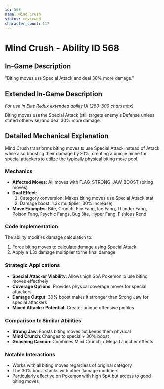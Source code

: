```yaml
---
id: 568
name: Mind Crush
status: reviewed
character_count: 117
---
```


# Mind Crush - Ability ID 568

## In-Game Description
"Biting moves use Special Attack and deal 30% more damage."

## Extended In-Game Description
*For use in Elite Redux extended ability UI (280-300 chars max)*

Biting moves use the Special Attack (still targets enemy's Defense unless stated otherwise) and deal 30% more damage. 

## Detailed Mechanical Explanation

Mind Crush transforms biting moves to use Special Attack instead of Attack while also boosting their damage by 30%, creating a unique niche for special attackers to utilize the typically physical biting move pool.

### Mechanics
- **Affected Moves**: All moves with FLAG_STRONG_JAW_BOOST (biting moves)
- **Dual Effect**:
  1. Category conversion: Makes biting moves use Special Attack stat
  2. Damage boost: 1.3x multiplier (30% increase)
- **Move Examples**: Bite, Crunch, Fire Fang, Ice Fang, Thunder Fang, Poison Fang, Psychic Fangs, Bug Bite, Hyper Fang, Fishious Rend

### Code Implementation
The ability modifies damage calculation to:
1. Force biting moves to calculate damage using Special Attack
2. Apply a 1.3x damage multiplier to the final damage

### Strategic Applications
- **Special Attacker Viability**: Allows high SpA Pokemon to use biting moves effectively
- **Coverage Options**: Provides physical coverage moves for special attackers
- **Damage Output**: 30% boost makes it stronger than Strong Jaw for special attackers
- **Mixed Attacker Potential**: Creates unique offensive profiles

### Comparison to Similar Abilities
- **Strong Jaw**: Boosts biting moves but keeps them physical
- **Mind Crunch**: Changes to special + 30% boost
- **Gnashing Cannon**: Combines Mind Crunch + Mega Launcher effects

### Notable Interactions
- Works with all biting moves regardless of original category
- The 30% boost stacks with other damage modifiers
- Particularly effective on Pokemon with high SpA but access to good biting moves

